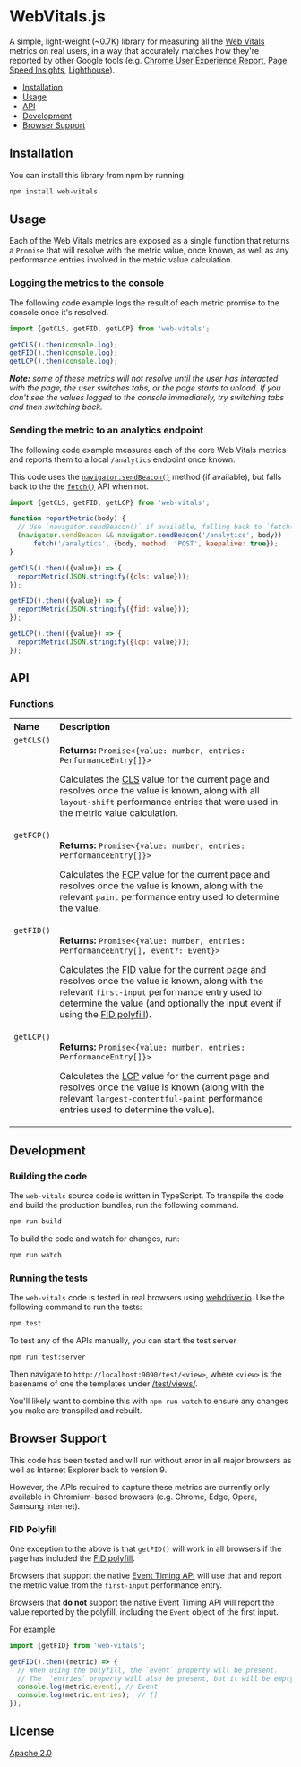 # WebVitals.js

A simple, light-weight (~0.7K) library for measuring all the [Web Vitals](https://web.dev/metrics/) metrics on real users, in a way that accurately matches how they're reported by other Google tools (e.g. [Chrome User Experience Report](https://developers.google.com/web/tools/chrome-user-experience-report), [Page Speed Insights](https://developers.google.com/speed/pagespeed/insights/), [Lighthouse](https://developers.google.com/web/tools/lighthouse)).

- [Installation](#installation)
- [Usage](#usage)
- [API](#api)
- [Development](#development)
- [Browser Support](#browser-support)

## Installation

You can install this library from npm by running:

```sh
npm install web-vitals
```

## Usage


Each of the Web Vitals metrics are exposed as a single function that returns a `Promise` that will resolve with the metric value, once known, as well as any performance entries involved in the metric value calculation.

### Logging the metrics to the console

The following code example logs the result of each metric promise to the console once it's resolved.

```js
import {getCLS, getFID, getLCP} from 'web-vitals';

getCLS().then(console.log);
getFID().then(console.log);
getLCP().then(console.log);
```

_**Note:** some of these metrics will not resolve until the user has interacted with the page, the user switches tabs, or the page starts to unload. If you don't see the values logged to the console immediately, try switching tabs and then switching back._

### Sending the metric to an analytics endpoint

The following code example measures each of the core Web Vitals metrics and reports them to a local `/analytics` endpoint once known.

This code uses the [`navigator.sendBeacon()`](https://developer.mozilla.org/en-US/docs/Web/API/Navigator/sendBeacon) method (if available), but falls back to the the [`fetch()`](https://developer.mozilla.org/en-US/docs/Web/API/Fetch_API) API when not.

```js
import {getCLS, getFID, getLCP} from 'web-vitals';

function reportMetric(body) {
  // Use `navigator.sendBeacon()` if available, falling back to `fetch()`.
  (navigator.sendBeacon && navigator.sendBeacon('/analytics', body)) ||
      fetch('/analytics', {body, method: 'POST', keepalive: true});
}

getCLS().then(({value}) => {
  reportMetric(JSON.stringify({cls: value}));
});

getFID().then(({value}) => {
  reportMetric(JSON.stringify({fid: value}));
});

getLCP().then(({value}) => {
  reportMetric(JSON.stringify({lcp: value}));
});
```

## API

### Functions

<table>
  <tr valign="top">
    <th align="left">Name</th>
    <th align="left">Description</th>
  </tr>
  <tr valign="top" id="api-getCLS">
    <td><code>getCLS()</code></td>
    <td>
      <p>
        <strong>Returns:</strong>
        <code>Promise<{value: number, entries: PerformanceEntry[]}></code>
      </p>
      <p>Calculates the <a href="https://web.dev/cls/">CLS</a> value for the current page and resolves once the value is known, along with all <code>layout-shift</code> performance entries that were used in the metric value calculation.</p>
    </td>
  </tr>
    <tr valign="top" id="api-getFCP">
    <td><code>getFCP()</code></td>
    <td>
      <p>
        <strong>Returns:</strong>
        <code>Promise<{value: number, entries: PerformanceEntry[]}></code>
      </p>
      <p>Calculates the <a href="https://web.dev/fcp/">FCP</a> value for the current page and resolves once the value is known, along with the relevant <code>paint</code> performance entry used to determine the value.</p>
    </td>
  </tr>
  </tr>
    <tr valign="top" id="api-getFID">
    <td><code>getFID()</code></td>
    <td>
      <p>
        <strong>Returns:</strong>
        <code>Promise<{value: number, entries: PerformanceEntry[], event?: Event}></code>
      </p>
      <p>Calculates the <a href="https://web.dev/fid/">FID</a> value for the current page and resolves once the value is known, along with the relevant <code>first-input</code> performance entry used to determine the value (and optionally the input event if using the <a href="#fid-polyfill">FID polyfill</a>).</p>
  </tr>
  </tr>
    <tr valign="top" id="api-getLCP">
    <td><code>getLCP()</code></td>
    <td>
      <p>
        <strong>Returns:</strong>
        <code>Promise<{value: number, entries: PerformanceEntry[]}></code>
      </p>
      <p>Calculates the <a href="https://web.dev/lcp/">LCP</a> value for the current page and resolves once the value is known (along with the relevant <code>largest-contentful-paint</code> performance entries used to determine the value).</p>
    </td>
  </tr>
</table>

## Development

### Building the code

The `web-vitals` source code is written in TypeScript. To transpile the code and build the production bundles, run the following command.

```sh
npm run build
```

To build the code and watch for changes, run:

```sh
npm run watch
```

### Running the tests

The `web-vitals` code is tested in real browsers using [webdriver.io](https://webdriver.io/). Use the following command to run the tests:

```sh
npm test
```

To test any of the APIs manually, you can start the test server

```sh
npm run test:server
```

Then navigate to `http://localhost:9090/test/<view>`, where `<view>` is the basename of one the templates under [/test/views/](/test/views/).

You'll likely want to combine this with `npm run watch` to ensure any changes you make are transpiled and rebuilt.

## Browser Support

This code has been tested and will run without error in all major browsers as well as Internet Explorer back to version 9.

However, the APIs required to capture these metrics are currently only available in Chromium-based browsers (e.g. Chrome, Edge, Opera, Samsung Internet).

### FID Polyfill

One exception to the above is that `getFID()` will work in all browsers if the page has included the [FID polyfill](https://github.com/GoogleChromeLabs/first-input-delay).

Browsers that support the native [Event Timing API](https://wicg.github.io/event-timing/) will use that and report the metric value from the `first-input` performance entry.

Browsers that **do not** support the native Event Timing API will report the value reported by the polyfill, including the `Event` object of the first input.

For example:

```js
import {getFID} from 'web-vitals';

getFID().then((metric) => {
  // When using the polyfill, the `event` property will be present.
  // The  `entries` property will also be present, but it will be empty.
  console.log(metric.event); // Event
  console.log(metric.entries);  // []
});
```

## License

[Apache 2.0](/LICENSE)
